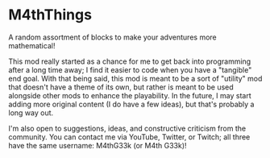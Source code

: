 # M4thThings
A random assortment of blocks to make your adventures more mathematical!

This mod really started as a chance for me to get back into programming after a long time away; I find it easier to code when you have a "tangible" end goal. With that being said, this mod is meant to be a sort of "utility" mod that doesn't have a theme of its own, but rather is meant to be used alongside other mods to enhance the playability. In the future, I may start adding more original content (I do have a few ideas), but that's probably a long way out.

I'm also open to suggestions, ideas, and constructive criticism from the community. You can contact me via YouTube, Twitter, or Twitch; all three have the same username: M4thG33k (or M4th G33k)!
